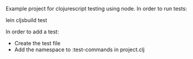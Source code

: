 Example project for clojurescript testing using node. In order to run tests:

lein cljsbuild test

In order to add a test:

 * Create the test file
 * Add the namespace to :test-commands in project.clj
